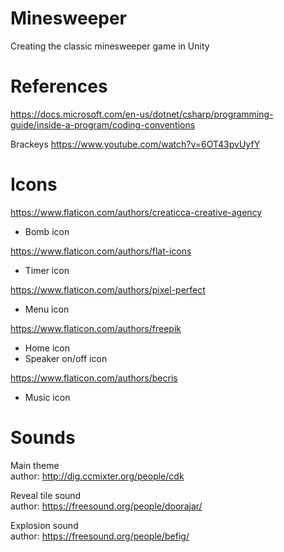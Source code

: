 Minesweeper
===========
Creating the classic minesweeper game in Unity

References
==========
https://docs.microsoft.com/en-us/dotnet/csharp/programming-guide/inside-a-program/coding-conventions

Brackeys https://www.youtube.com/watch?v=6OT43pvUyfY

# Icons
https://www.flaticon.com/authors/creaticca-creative-agency
* Bomb icon

https://www.flaticon.com/authors/flat-icons
* Timer icon

https://www.flaticon.com/authors/pixel-perfect
* Menu icon

https://www.flaticon.com/authors/freepik
* Home icon
* Speaker on/off icon

https://www.flaticon.com/authors/becris
* Music icon

# Sounds
Main theme \
author: http://dig.ccmixter.org/people/cdk

Reveal tile sound \
author: https://freesound.org/people/doorajar/

Explosion sound \
author: https://freesound.org/people/befig/
